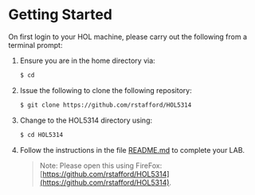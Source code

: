 # Getting Started

On first login to your HOL machine, please carry out the following from a terminal prompt:

1. Ensure you are in the home directory via:

   ```bash
   $ cd
   ```

2. Issue the following to clone the following repository:

   ```bash
   $ git clone https://github.com/rstafford/HOL5314  
   ```          
   
3. Change to the HOL5314 directory using:

   ```bash
   $ cd HOL5314
   ```          
   
4. Follow the instructions in the file [README.md](README.md) to complete your LAB.   

   > Note: Please open this using FireFox: [https://github.com/rstafford/HOL5314](https://github.com/rstafford/HOL5314).
                                                                                          